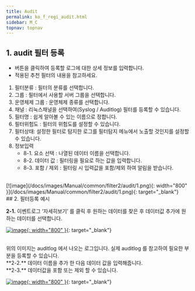 ```yaml
---
title: Audit
permalink: ko_f_regi_audit.html
sidebar: M_C
topnav: topnav
---
```


## 1. audit 필터 등록
- 버튼을 클릭하여 등록할 로그에 대한 상세 정보를 입력합니다.
- 적용된 추천 필터의 내용을 참고하세요.

1. 필터분류 : 필터의 분류를 선택합니다.
2. 그룹 : 필터에서 사용할 서버 그룹을 선택합니다.
3. 운영체제 그룹 : 운영체제 종류를 선택합니다.
4. 채널 : 리눅스채널을 선택하여(Syslog / Auditlog) 필터를 등록할 수 있습니다. 
5. 필터명 : 쉽게 알아볼 수 있는 이름으로 정합니다.
6. 필터위험도 : 필터의 위험도를 설정할 수 있습니다. 
7. 필터상태: 설정한 필터로 탐지한 로그를 필터탐지 메뉴에서 노출할 것인지를 설정할 수 있습니다.
8. 정보입력
     - 8-1. 요소 선택 : 나열된 데이터 이름을 선택합니다.
     - 8-2. 데이터 값 : 필터링을 필요로 하는 값을 입력합니다.
     - 8-3. 포함 / 제외 : 필터링 시 입력값을 포함/제외 하여 알림을 받습니다.

<br />
[![image](/docs/images/Manual/common/filter2/audit/1.png){: width="800" }](/docs/images/Manual/common/filter2/audit/1.png){: target="_blank"} 

 
<br />
## 2. 필터등록 예시 

**2-1.** 이벤트로그 ‘자세히보기’ 를 클릭 후 원하는 데이터를 찾은 후 데이터값 추가에 원하는 데이터를 선택합니다.

[![image](/docs/images/Manual/common/filter2/audit/2.png){: width="800" }](/docs/images/Manual/common/filter2/audit/2.png){: target="_blank"} 

<br />
     위의 이미지는 auditlog 에서  나오는 로그입니다.
     실제 auditlog 를 참고하여 필요한 부분을 등록할 수 있습니다.

<br />
**2-2.** 데이터 이름을 추가 한 다음 데이터 값을 입력해줍니다.

<br />
**2-3.** 데이터값을 포함 또는 제외 할 수 있습니다. 

[![image](/docs/images/Manual/common/filter2/audit/3.png){: width="800" }](/docs/images/Manual/common/filter2/audit/3.png){: target="_blank"} 